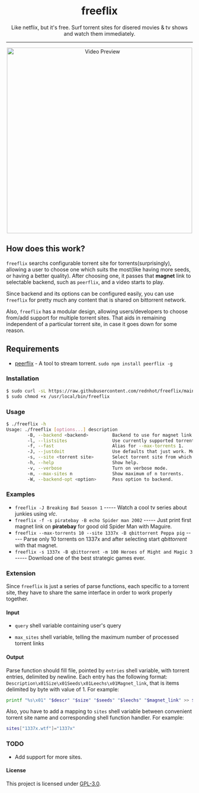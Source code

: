 <h1 align="center">freeflix</h1>

<p align="center">Like netflix, but it's free. Surf torrent sites for disered movies & tv shows and watch them immediately.</p>

-------------------------------------------------------------------------------

<p align="center">
<img src="./preview.gif" alt="Video Preview" width="500px">
</p>


## How does this work? ##


`freeflix` searchs configurable torrent site for torrents(surprisingly), allowing a user to choose one which suits the most(like having more seeds, or having a better quality). After choosing one, it passes that **magnet** link to selectable backend, such as `peerflix`, and a video starts to play.

Since backend and its options can be configured easily, you can use `freeflix` for pretty much any content that is shared on bittorrent network.

Also, `freeflix` has a modular design, allowing users/developers to choose from/add support for multiple torrent sites. That aids in remaining independent of a particular torrent site, in case it goes down for some reason.

## Requirements ##

* [peerflix](https://github.com/mafintosh/peerflix) - A tool to stream torrent. `sudo npm install peerflix -g` 

### Installation ###

``` sh
$ sudo curl -sL https://raw.githubusercontent.com/rednhot/freeflix/main/freeflix -o /usr/local/bin/freeflix
$ sudo chmod +x /usr/local/bin/freeflix
```

### Usage ###

``` sh
$ ./freeflix -h
Usage: ./freeflix [options...] description
        -B, --backend <backend>         Backend to use for magnet link.
        -l, --listsites                 Use currently supported torrent sites.
        -f, --fast                      Alias for --max-torrents 1.
        -J, --justdoit                  Use defaults that just work. Most probably you want it.
        -s, --site <torrent site>       Select torrent site from which to fetch magnet links.
        -h, --help                      Show help.
        -v, --verbose                   Turn on verbose mode.
        -m, --max-sites n               Show maximum of n torrents.
        -W, --backend-opt <option>      Pass option to backend.
```

### Examples ###
  * `freeflix -J Breaking Bad Season 1`  ----- Watch a cool tv series about junkies using *vlc*.
  * `freeflix -f -s piratebay -B echo Spider man 2002` ----- Just print first magnet link on **piratebay** for good old Spider Man with Maguire.
  * `freeflix --max-torrents 10 --site 1337x -B qbittorrent Peppa pig` ----- Parse only 10 torrents on 1337x and after selecting start *qbittorrent* with that magnet.
  * `freeflix -s 1337x -B qbittorrent -m 100 Heroes of Might and Magic 3` ----- Download one of the best strategic games ever.

### Extension ###
Since `freeflix` is just a series of parse functions, each specific to a torrent site, they have to share the same interface in order to work properly together.

#### Input ####

  * `query` shell variable containing user's query

  * `max_sites` shell variable, telling the maximum number of processed torrent links

#### Output ####

Parse function should fill file, pointed by `entries` shell variable, with torrent entries, delimited by newline.
Each entry has the following format: `Description\x01Size\x01Seeds\x01Leechs\x01Magnet_link`, that is items delimited by byte with value of 1.
For example:
``` sh
printf "%s\x01" "$descr" "$size" "$seeds" "$leechs" "$magnet_link" >> $entries
```

Also, you have to add a mapping to `sites` shell variable between convenient torrent site name and corresponding shell function handler.
For example:

``` sh
sites["1337x.wtf"]="1337x"
```

### TODO ###

  * Add support for more sites.

#### License ####

This project is licensed under [GPL-3.0](https://raw.githubusercontent.com/Illumina/licenses/master/gpl-3.0.txt).


